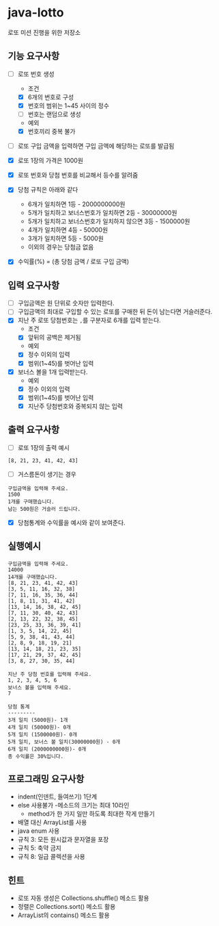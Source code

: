 # java-lotto
로또 미션 진행을 위한 저장소

## 기능 요구사항
- [ ] 로또 번호 생성
  * 조건
  - [x] 6개의 번호로 구성
  - [x] 번호의 범위는 1~45 사이의 정수
  - [ ] 번호는 랜덤으로 생성
  * 예외
  - [x] 번호끼리 중복 불가
- [ ] 로또 구입 금액을 입력하면 구입 금액에 해당하는 로또를 발급됨
- [x] 로또 1장의 가격은 1000원
- [x] 로또 번호와 당첨 번호를 비교해서 등수를 알려줌
- [x] 당첨 규칙은 아래와 같다
  - 6개가 일치하면 1등 - 2000000000원
  - 5개가 일치하고 보너스번호가 일치하면 2등 - 30000000원
  - 5개가 일치하고 보너스번호가 일치하지 않으면 3등 - 1500000원
  - 4개가 일치하면 4등 - 50000원
  - 3개가 일치하면 5등 - 5000원
  - 이외의 경우는 당첨금 없음

- [x] 수익률(%) = (총 당첨 금액 / 로또 구입 금액)

## 입력 요구사항
- [ ] 구입금액은 원 단위로 숫자만 입력한다.
- [ ] 구입금액의 최대로 구입할 수 있는 로또를 구매한 뒤 돈이 남는다면 거슬러준다.
- [x] 지난 주 로또 당첨번호는 `,`를 구분자로 6개를 입력 받는다.
  * 조건
  - [x] 앞뒤의 공백은 제거됨
  * 예외
  - [x] 정수 이외의 입력
  - [x] 범위(1~45)를 벗어난 입력
- [x] 보너스 볼을 1개 입력받는다.
  * 예외
  - [x] 정수 이외의 입력
  - [x] 범위(1~45)를 벗어난 입력
  - [x] 지난주 당첨번호와 중복되지 않는 입력

## 출력 요구사항
- [ ] 로또 1장의 출력 예시
```
[8, 21, 23, 41, 42, 43]
```
- [ ] 거스름돈이 생기는 경우
```
구입금액을 입력해 주세요.
1500
1개를 구매했습니다.
남는 500원은 거슬러 드립니다.
```
- [x] 당첨통계와 수익률을 예시와 같이 보여준다.

## 실행예시
```
구입금액을 입력해 주세요.
14000
14개를 구매했습니다.
[8, 21, 23, 41, 42, 43]
[3, 5, 11, 16, 32, 38]
[7, 11, 16, 35, 36, 44]
[1, 8, 11, 31, 41, 42]
[13, 14, 16, 38, 42, 45]
[7, 11, 30, 40, 42, 43]
[2, 13, 22, 32, 38, 45]
[23, 25, 33, 36, 39, 41]
[1, 3, 5, 14, 22, 45]
[5, 9, 38, 41, 43, 44]
[2, 8, 9, 18, 19, 21]
[13, 14, 18, 21, 23, 35]
[17, 21, 29, 37, 42, 45]
[3, 8, 27, 30, 35, 44]

지난 주 당첨 번호를 입력해 주세요.
1, 2, 3, 4, 5, 6
보너스 볼을 입력해 주세요.
7

당첨 통계
---------
3개 일치 (5000원)- 1개
4개 일치 (50000원)- 0개
5개 일치 (1500000원)- 0개
5개 일치, 보너스 볼 일치(30000000원) - 0개
6개 일치 (2000000000원)- 0개
총 수익률은 30%입니다.
```

## 프로그래밍 요구사항
- indent(인덴트, 들여쓰기) 1단계
- else 사용불가
-메소드의 크기는 최대 10라인
  - method가 한 가지 일만 하도록 최대한 작게 만들기
- 배열 대신 ArrayList를 사용
- java enum 사용
- 규칙 3: 모든 원시값과 문자열을 포장 
- 규칙 5: 축약 금지
- 규칙 8: 일급 콜렉션을 사용

## 힌트 
- 로또 자동 생성은 Collections.shuffle() 메소드 활용
- 정렬은 Collections.sort() 메소드 활용
- ArrayList의 contains() 메소드 활용